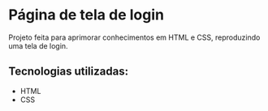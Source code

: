# Página de tela de login

Projeto feita para aprimorar conhecimentos em HTML e CSS, reproduzindo uma tela de login.

## Tecnologias utilizadas:
- HTML
- CSS
